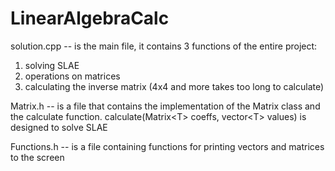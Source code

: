 # LinearAlgebraCalc

solution.cpp -- is the main file, it contains 3 functions of the entire project:
1) solving SLAE
2) operations on matrices
3) calculating the inverse matrix (4x4 and more takes too long to calculate)


Matrix.h -- is a file that contains the implementation of the Matrix class and the calculate function. calculate(Matrix\<T> coeffs, vector\<T> values) is designed to solve SLAE


Functions.h -- is a file containing functions for printing vectors and matrices to the screen
